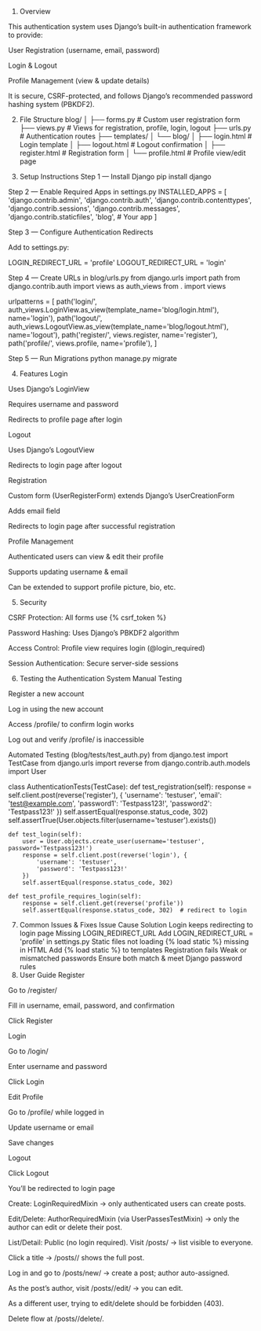 1. Overview

This authentication system uses Django’s built-in authentication framework to provide:

User Registration (username, email, password)

Login & Logout

Profile Management (view & update details)

It is secure, CSRF-protected, and follows Django’s recommended password hashing system (PBKDF2).

2. File Structure
blog/
│
├── forms.py               # Custom user registration form
├── views.py               # Views for registration, profile, login, logout
├── urls.py                 # Authentication routes
├── templates/
│   └── blog/
│       ├── login.html      # Login template
│       ├── logout.html     # Logout confirmation
│       ├── register.html   # Registration form
│       └── profile.html    # Profile view/edit page

3. Setup Instructions
Step 1 — Install Django
pip install django

Step 2 — Enable Required Apps in settings.py
INSTALLED_APPS = [
    'django.contrib.admin',
    'django.contrib.auth',
    'django.contrib.contenttypes',
    'django.contrib.sessions',
    'django.contrib.messages',
    'django.contrib.staticfiles',
    'blog',  # Your app
]

Step 3 — Configure Authentication Redirects

Add to settings.py:

LOGIN_REDIRECT_URL = 'profile'
LOGOUT_REDIRECT_URL = 'login'

Step 4 — Create URLs in blog/urls.py
from django.urls import path
from django.contrib.auth import views as auth_views
from . import views

urlpatterns = [
    path('login/', auth_views.LoginView.as_view(template_name='blog/login.html'), name='login'),
    path('logout/', auth_views.LogoutView.as_view(template_name='blog/logout.html'), name='logout'),
    path('register/', views.register, name='register'),
    path('profile/', views.profile, name='profile'),
]

Step 5 — Run Migrations
python manage.py migrate

4. Features
Login

Uses Django’s LoginView

Requires username and password

Redirects to profile page after login

Logout

Uses Django’s LogoutView

Redirects to login page after logout

Registration

Custom form (UserRegisterForm) extends Django’s UserCreationForm

Adds email field

Redirects to login page after successful registration

Profile Management

Authenticated users can view & edit their profile

Supports updating username & email

Can be extended to support profile picture, bio, etc.

5. Security

CSRF Protection: All forms use {% csrf_token %}

Password Hashing: Uses Django’s PBKDF2 algorithm

Access Control: Profile view requires login (@login_required)

Session Authentication: Secure server-side sessions

6. Testing the Authentication System
Manual Testing

Register a new account

Log in using the new account

Access /profile/ to confirm login works

Log out and verify /profile/ is inaccessible

Automated Testing (blog/tests/test_auth.py)
from django.test import TestCase
from django.urls import reverse
from django.contrib.auth.models import User

class AuthenticationTests(TestCase):
    def test_registration(self):
        response = self.client.post(reverse('register'), {
            'username': 'testuser',
            'email': 'test@example.com',
            'password1': 'Testpass123!',
            'password2': 'Testpass123!'
        })
        self.assertEqual(response.status_code, 302)
        self.assertTrue(User.objects.filter(username='testuser').exists())

    def test_login(self):
        user = User.objects.create_user(username='testuser', password='Testpass123!')
        response = self.client.post(reverse('login'), {
            'username': 'testuser',
            'password': 'Testpass123!'
        })
        self.assertEqual(response.status_code, 302)

    def test_profile_requires_login(self):
        response = self.client.get(reverse('profile'))
        self.assertEqual(response.status_code, 302)  # redirect to login

7. Common Issues & Fixes
Issue	Cause	Solution
Login keeps redirecting to login page	Missing LOGIN_REDIRECT_URL	Add LOGIN_REDIRECT_URL = 'profile' in settings.py
Static files not loading	{% load static %} missing in HTML	Add {% load static %} to templates
Registration fails	Weak or mismatched passwords	Ensure both match & meet Django password rules
8. User Guide
Register

Go to /register/

Fill in username, email, password, and confirmation

Click Register

Login

Go to /login/

Enter username and password

Click Login

Edit Profile

Go to /profile/ while logged in

Update username or email

Save changes

Logout

Click Logout

You’ll be redirected to login page


Create: LoginRequiredMixin → only authenticated users can create posts.

Edit/Delete: AuthorRequiredMixin (via UserPassesTestMixin) → only the author can edit or delete their post.

List/Detail: Public (no login required).
Visit /posts/ → list visible to everyone.

Click a title → /posts/<pk>/ shows the full post.

Log in and go to /posts/new/ → create a post; author auto-assigned.

As the post’s author, visit /posts/<pk>/edit/ → you can edit.

As a different user, trying to edit/delete should be forbidden (403).

Delete flow at /posts/<pk>/delete/.